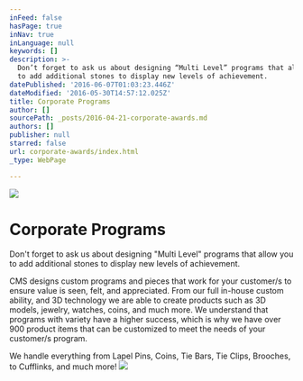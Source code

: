 ```yaml
---
inFeed: false
hasPage: true
inNav: true
inLanguage: null
keywords: []
description: >-
  Don’t forget to ask us about designing “Multi Level” programs that allow you
  to add additional stones to display new levels of achievement.
datePublished: '2016-06-07T01:03:23.446Z'
dateModified: '2016-05-30T14:57:12.025Z'
title: Corporate Programs
author: []
sourcePath: _posts/2016-04-21-corporate-awards.md
authors: []
publisher: null
starred: false
url: corporate-awards/index.html
_type: WebPage

---
```

![](https://the-grid-user-content.s3-us-west-2.amazonaws.com/fad53eab-448c-4392-98f4-3155c16ab70c.jpg)

# Corporate Programs

Don't forget to ask us about designing "Multi Level" programs that allow you to add additional stones to display new levels of achievement.

CMS designs custom programs and pieces that work for your customer/s to ensure value is seen, felt, and appreciated. From our full in-house custom ability, and 3D technology we are able to create products such as 3D models, jewelry, watches, coins, and much more. We understand that programs with variety have a higher success, which is why we have over 900 product items that can be customized to meet the needs of your customer/s program.

We handle everything from Lapel Pins, Coins, Tie Bars, Tie Clips, Brooches, to Cufflinks, and much more!
![](https://the-grid-user-content.s3-us-west-2.amazonaws.com/a95ea736-210a-44ae-8e14-e2c5f50a36a2.jpg)